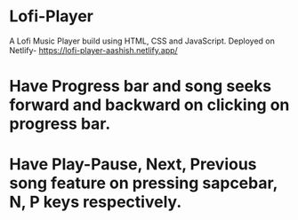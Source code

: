 # Lofi-Player
A Lofi Music Player build using  HTML, CSS and JavaScript. Deployed on Netlify- https://lofi-player-aashish.netlify.app/

# Have Progress bar and song seeks forward and backward on clicking on progress bar.
# Have Play-Pause, Next, Previous song feature on pressing sapcebar, N, P keys respectively.
